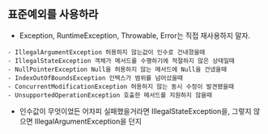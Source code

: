 ## 표준예외를 사용하라
  - Exception, RuntimeException, Throwable, Error는 직접 재사용하지 말자.
  ~~~
  - IllegalArgumentException 허용하지 않는값이 인수로 건내졌을때
  - IllegalStateException 객체가 메서드를 수행하기에 적절하지 않은 상태일때
  - NullPointerException Null을 허용하지 않는 메서드에 Null을 건넸을때
  - IndexOutOfBoundsException 인텍스가 범위를 넘어섰을때
  - ConcurrentModificationException 허용하지 않는 동시 수정이 발견됐을때
  - UnsupportedOperationException 호출한 메서드를 지원하지 않을때
  ~~~
  - 인수값이 무엇이었든 어차피 실패했을거라면 IllegalStateException을, 그렇지 않으면 IllegalArgumentException을 던지
